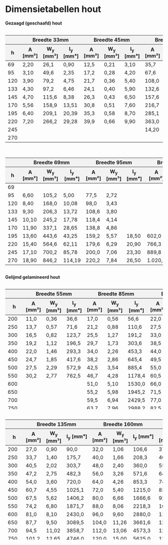 # Dimensietabellen hout

**Gezaagd (geschaafd) hout**


<div style="max-height: 400px; overflow-y: auto;">
    <table style="width: 100%; border-collapse: collapse;">
        <thead style="position: sticky; top: 0; background-color: #f2f2f2;">
            <tr>
                <th></th>
                <th colspan="3">Breedte 33mm</th>
                <th colspan="3">Breedte 45mm</th>
                <th colspan="3">Breedte 58mm</th>
            </tr>
            <tr>
                <th style="width: 50px;">h</th>
                <th>A [mm²]</th>
                <th>W<sub>y</sub> [mm³]</th>
                <th style="width: 100px;">I<sub>y</sub> [mm⁴]</th>
                <th>A [mm²]</th>
                <th>W<sub>y</sub> [mm³]</th>
                <th style="width: 100px;">I<sub>y</sub> [mm⁴]</th>
                <th>A [mm²]</th>
                <th>W<sub>y</sub> [mm³]</th>
                <th>I<sub>y</sub> [mm⁴]</th>
            </tr>
        </thead>
        <tbody>
            <tr><td>69</td><td>2,20</td><td>26,1</td><td>0,90</td><td>12,5</td><td>0,21</td><td>3,10</td><td>35,7</td><td>1,23</td><td>23,2</td></tr>
            <tr><td>95</td><td>3,10</td><td>49,6</td><td>2,35</td><td>17,2</td><td>0,28</td><td>4,20</td><td>67,6</td><td>3,21</td><td>32,0</td></tr>
            <tr><td>120</td><td>3,90</td><td>79,2</td><td>4,75</td><td>21,7</td><td>0,36</td><td>5,40</td><td>108,0</td><td>6,48</td><td>40,5</td></tr>
            <tr><td>133</td><td>4,30</td><td>97,2</td><td>6,46</td><td>24,1</td><td>0,40</td><td>5,90</td><td>132,6</td><td>8,82</td><td>44,8</td></tr>
            <tr><td>145</td><td>4,70</td><td>115,6</td><td>8,38</td><td>26,3</td><td>0,43</td><td>6,50</td><td>157,6</td><td>11,43</td><td>48,9</td></tr>
            <tr><td>170</td><td>5,56</td><td>158,9</td><td>13,51</td><td>30,8</td><td>0,51</td><td>7,60</td><td>216,7</td><td>18,42</td><td>57,3</td></tr>
            <tr><td>195</td><td>6,40</td><td>209,1</td><td>20,39</td><td>35,3</td><td>0,58</td><td>8,70</td><td>285,1</td><td>27,80</td><td>65,8</td></tr>
            <tr><td>220</td><td>7,20</td><td>266,2</td><td>29,28</td><td>39,9</td><td>0,66</td><td>9,90</td><td>363,0</td><td>39,93</td><td>74,2</td></tr>
            <tr><td>245</td><td></td><td></td><td></td><td></td><td></td><td></td><td>14,20</td><td>580,2</td><td>71,07</td></tr>
            <tr><td>270</td><td></td><td></td><td></td><td></td><td></td><td></td><td></td><td></td><td></td></tr>
        </tbody>
    </table>
</div>

<br>

<div style="max-height: 400px; overflow-y: auto;">
    <table style="width: 100%; border-collapse: collapse;">
        <thead style="position: sticky; top: 0; background-color: #f2f2f2;">
            <tr>
                <th></th>
                <th colspan="3">Breedte 69mm</th>
                <th colspan="3">Breedte 95mm</th>
                <th colspan="3">Breedte 120mm</th>
            </tr>
            <tr>
                <th style="width: 50px;">h</th>
                <th>A [mm²]</th>
                <th>W<sub>y</sub> [mm³]</th>
                <th style="width: 100px;">I<sub>y</sub> [mm⁴]</th>
                <th>A [mm²]</th>
                <th>W<sub>y</sub> [mm³]</th>
                <th style="width: 100px;">I<sub>y</sub> [mm⁴]</th>
                <th>A [mm²]</th>
                <th>W<sub>y</sub> [mm³]</th>
                <th>I<sub>y</sub> [mm⁴]</th>
            </tr>
        </thead>
        <tbody>
            <tr><td>69</td><td></td><td></td><td></td><td></td><td></td><td></td><td></td><td></td></tr>
            <tr><td>95</td><td>6,60</td><td>105,2</td><td>5,00</td><td>77,5</td><td>2,72</td><td></td><td></td><td></td></tr>
            <tr><td>120</td><td>8,40</td><td>168,0</td><td>10,08</td><td>98,0</td><td>3,43</td><td></td><td></td><td></td></tr>
            <tr><td>133</td><td>9,30</td><td>206,3</td><td>13,72</td><td>108,6</td><td>3,80</td><td></td><td></td><td></td></tr>
            <tr><td>145</td><td>10,10</td><td>245,2</td><td>17,78</td><td>118,4</td><td>4,14</td><td></td><td></td><td></td></tr>
            <tr><td>170</td><td>11,90</td><td>337,1</td><td>28,65</td><td>138,8</td><td>4,86</td><td></td><td></td><td></td></tr>
            <tr><td>195</td><td>13,60</td><td>443,6</td><td>43,25</td><td>159,2</td><td>5,57</td><td>18,50</td><td>602,0</td><td>58,70</td></tr>
            <tr><td>220</td><td>15,40</td><td>564,6</td><td>62,11</td><td>179,6</td><td>6,29</td><td>20,90</td><td>766,3</td><td>84,29</td></tr>
            <tr><td>245</td><td>17,10</td><td>700,2</td><td>85,78</td><td>200,0</td><td>7,06</td><td>23,30</td><td>889,8</td><td>106,0</td></tr>
            <tr><td>270</td><td>18,90</td><td>846,2</td><td>114,19</td><td>220,2</td><td>7,84</td><td>26,50</td><td>1.020,0</td><td>130,2</td></tr>
        </tbody>
    </table>
</div>


**Gelijmd gelamineerd hout**

<div style="max-height: 400px; overflow-y: auto;">
    <table style="width: 100%; border-collapse: collapse;">
        <thead style="position: sticky; top: 0; background-color: #f2f2f2;">
            <tr>
                <th></th>
                <th colspan="3">Breedte 55mm</th>
                <th colspan="3">Breedte 85mm</th>
                <th colspan="3">Breedte 110mm</th>
            </tr>
            <tr>
                <th style="width: 50px;">h</th>
                <th>A [mm²]</th>
                <th>W<sub>y</sub> [mm³]</th>
                <th style="width: 100px;">I<sub>y</sub> [mm⁴]</th>
                <th>A [mm²]</th>
                <th>W<sub>y</sub> [mm³]</th>
                <th style="width: 100px;">I<sub>y</sub> [mm⁴]</th>
                <th>A [mm²]</th>
                <th>W<sub>y</sub> [mm³]</th>
                <th>I<sub>y</sub> [mm⁴]</th>
            </tr>
        </thead>
        <tbody>
            <tr><td>200</td><td>11,0</td><td>0,36</td><td>36,6</td><td>17,0</td><td>0,56</td><td>56,6</td><td>22,0</td><td>0,73</td><td>73,3</td></tr>
            <tr><td>250</td><td>13,7</td><td>0,57</td><td>71,6</td><td>21,2</td><td>0,88</td><td>110,6</td><td>27,5</td><td>1,14</td><td>143,2</td></tr>
            <tr><td>300</td><td>16,5</td><td>0,82</td><td>123,7</td><td>25,5</td><td>1,27</td><td>191,2</td><td>33,0</td><td>1,65</td><td>247,5</td></tr>
            <tr><td>350</td><td>19,2</td><td>1,12</td><td>196,5</td><td>29,7</td><td>1,73</td><td>303,6</td><td>38,5</td><td>2,24</td><td>393,0</td></tr>
            <tr><td>400</td><td>22,0</td><td>1,46</td><td>293,3</td><td>34,0</td><td>2,26</td><td>453,3</td><td>44,0</td><td>2,93</td><td>586,6</td></tr>
            <tr><td>450</td><td>24,7</td><td>1,85</td><td>417,6</td><td>38,2</td><td>2,86</td><td>645,4</td><td>49,5</td><td>3,71</td><td>835,3</td></tr>
            <tr><td>500</td><td>27,5</td><td>2,29</td><td>572,9</td><td>42,5</td><td>3,54</td><td>885,4</td><td>55,0</td><td>4,58</td><td>1145,8</td></tr>
            <tr><td>550</td><td>30,2</td><td>2,77</td><td>762,5</td><td>46,7</td><td>4,28</td><td>1178,4</td><td>60,5</td><td>5,54</td><td>1525,1</td></tr>
            <tr><td>600</td><td></td><td></td><td></td><td>51,0</td><td>5,10</td><td>1530,0</td><td>66,0</td><td>6,60</td><td>1980,0</td></tr>
            <tr><td>650</td><td></td><td></td><td></td><td>55,2</td><td>5,98</td><td>1945,2</td><td>71,5</td><td>7,74</td><td>2517,3</td></tr>
            <tr><td>700</td><td></td><td></td><td></td><td>59,5</td><td>6,94</td><td>2429,5</td><td>77,0</td><td>8,98</td><td>3144,1</td></tr>
            <tr><td>750</td><td></td><td></td><td></td><td>63,7</td><td>7,96</td><td>2988,2</td><td>82,5</td><td>10,31</td><td>3867,1</td></tr>
            <tr><td>800</td><td></td><td></td><td></td><td>68,0</td><td>9,06</td><td>3626,6</td><td>88,0</td><td>11,73</td><td>4693,3</td></tr>
            <tr><td>850</td><td></td><td></td><td></td><td>72,2</td><td>10,23</td><td>4350,0</td><td>93,5</td><td>13,24</td><td>5629,4</td></tr>
            <tr><td>900</td><td></td><td></td><td></td><td></td><td></td><td></td><td>99,0</td><td>14,85</td><td>6682,5</td></tr>
            <tr><td>950</td><td></td><td></td><td></td><td></td><td></td><td></td><td>104,5</td><td>16,54</td><td>7859,2</td></tr>
            <tr><td>1000</td><td></td><td></td><td></td><td></td><td></td><td></td><td>110,0</td><td>18,33</td><td>9166,6</td></tr>
            <tr><td>1050</td><td></td><td></td><td></td><td></td><td></td><td></td><td>115,5</td><td>20,21</td><td>10611,5</td></tr>
            <tr><td>1100</td><td></td><td></td><td></td><td></td><td></td><td></td><td>121,0</td><td>22,18</td><td>12200,8</td></tr>
            <tr><td>1150</td><td></td><td></td><td></td><td></td><td></td><td></td><td></td><td></td><td></td></tr>
            <tr><td>1200</td><td></td><td></td><td></td><td></td><td></td><td></td><td></td><td></td><td></td></tr>
            <tr><td>1250</td><td></td><td></td><td></td><td></td><td></td><td></td><td></td><td></td><td></td></tr>
            <tr><td>1300</td><td></td><td></td><td></td><td></td><td></td><td></td><td></td><td></td><td></td></tr>
            <tr><td>1350</td><td></td><td></td><td></td><td></td><td></td><td></td><td></td><td></td><td></td></tr>
            <tr><td>1400</td><td></td><td></td><td></td><td></td><td></td><td></td><td></td><td></td><td></td></tr>
            <tr><td>1450</td><td></td><td></td><td></td><td></td><td></td><td></td><td></td><td></td><td></td></tr>
            <tr><td>1500</td><td></td><td></td><td></td><td></td><td></td><td></td><td></td><td></td><td></td></tr>
            <tr><td>1550</td><td></td><td></td><td></td><td></td><td></td><td></td><td></td><td></td><td></td></tr>
            <tr><td>1600</td><td></td><td></td><td></td><td></td><td></td><td></td><td></td><td></td><td></td></tr>
            <tr><td>1650</td><td></td><td></td><td></td><td></td><td></td><td></td><td></td><td></td><td></td></tr>
            <tr><td>1700</td><td></td><td></td><td></td><td></td><td></td><td></td><td></td><td></td><td></td></tr>
            <tr><td>1750</td><td></td><td></td><td></td><td></td><td></td><td></td><td></td><td></td><td></td></tr>
            <tr><td>1800</td><td></td><td></td><td></td><td></td><td></td><td></td><td></td><td></td><td></td></tr>
        </tbody>
    </table>
</div>

<br>

<div style="max-height: 400px; overflow-y: auto;">
    <table style="width: 100%; border-collapse: collapse;">
        <thead style="position: sticky; top: 0; background-color: #f2f2f2;">
            <tr>
                <th></th>
                <th colspan="3">Breedte 135mm</th>
                <th colspan="3">Breedte 160mm</th>
                <th colspan="3">Breedte 185mm</th>
                <th colspan="3">Breedte 205mm</th>
            </tr>
            <tr>
                <th style="width: 50px;">h</th>
                <th>A [mm²]</th>
                <th>W<sub>y</sub> [mm³]</th>
                <th>I<sub>y</sub> [mm⁴]</th>
                <th>A [mm²]</th>
                <th>W<sub>y</sub> [mm³]</th>
                <th>I<sub>y</sub> [mm⁴]</th>
                <th>A [mm²]</th>
                <th>W<sub>y</sub> [mm³]</th>
                <th>I<sub>y</sub> [mm⁴]</th>
                <th>A [mm²]</th>
                <th>W<sub>y</sub> [mm³]</th>
                <th>I<sub>y</sub> [mm⁴]</th>
            </tr>
        </thead>
        <tbody>
            <tr><td>200</td><td>27,0</td><td>0,90</td><td>90,0</td><td>32,0</td><td>1,06</td><td>106,6</td><td>37,0</td><td>1,23</td><td>123,3</td><td>41,0</td><td>1,36</td><td>136,6</td></tr>
            <tr><td>250</td><td>33,7</td><td>1,40</td><td>175,7</td><td>40,0</td><td>1,66</td><td>208,3</td><td>46,2</td><td>1,92</td><td>240,8</td><td>51,2</td><td>2,13</td><td>266,9</td></tr>
            <tr><td>300</td><td>40,5</td><td>2,02</td><td>303,7</td><td>48,0</td><td>2,40</td><td>360,0</td><td>55,5</td><td>2,77</td><td>416,2</td><td>61,5</td><td>3,07</td><td>461,2</td></tr>
            <tr><td>350</td><td>47,2</td><td>2,75</td><td>482,3</td><td>56,0</td><td>3,26</td><td>571,6</td><td>64,7</td><td>3,77</td><td>660,9</td><td>71,7</td><td>4,18</td><td>732,4</td></tr>
            <tr><td>400</td><td>54,0</td><td>3,60</td><td>720,0</td><td>64,0</td><td>4,26</td><td>853,3</td><td>74,0</td><td>4,93</td><td>986,6</td><td>82,0</td><td>5,46</td><td>1093,3</td></tr>
            <tr><td>450</td><td>60,7</td><td>4,55</td><td>1025,1</td><td>72,0</td><td>5,40</td><td>1215,0</td><td>83,2</td><td>6,24</td><td>1404,8</td><td>92,2</td><td>6,91</td><td>1556,7</td></tr>
            <tr><td>500</td><td>67,5</td><td>5,62</td><td>1406,2</td><td>80,0</td><td>6,66</td><td>1666,6</td><td>92,5</td><td>7,70</td><td>1927,0</td><td>102,5</td><td>8,54</td><td>2135,4</td></tr>
            <tr><td>550</td><td>74,2</td><td>6,80</td><td>1871,7</td><td>88,0</td><td>8,06</td><td>2218,3</td><td>101,7</td><td>9,32</td><td>2564,9</td><td>112,7</td><td>10,33</td><td>2842,2</td></tr>
            <tr><td>600</td><td>81,0</td><td>8,10</td><td>2430,0</td><td>96,0</td><td>9,60</td><td>2880,0</td><td>111,0</td><td>11,10</td><td>3330,0</td><td>123,0</td><td>12,30</td><td>3690,0</td></tr>
            <tr><td>650</td><td>87,7</td><td>9,50</td><td>3089,5</td><td>104,0</td><td>11,26</td><td>3661,6</td><td>120,2</td><td>13,02</td><td>4233,8</td><td>133,2</td><td>14,43</td><td>4691,5</td></tr>
            <tr><td>700</td><td>94,5</td><td>11,02</td><td>3858,7</td><td>112,0</td><td>13,06</td><td>4573,3</td><td>129,5</td><td>15,10</td><td>5287,9</td><td>143,5</td><td>16,74</td><td>5859,5</td></tr>
            <tr><td>750</td><td>101,2</td><td>12,65</td><td>4746,0</td><td>120,0</td><td>15,00</td><td>5625,0</td><td>138,7</td><td>17,34</td><td>6503,9</td><td>153,7</td><td>19,21</td><td>7202,0</td></tr>
            <tr><td>800</td><td>108,0</td><td>14,40</td><td>5760,0</td><td>128,0</td><td>17,06</td><td>6826,6</td><td>148,0</td><td>19,73</td><td>7893,3</td><td>164,0</td><td>21,86</td><td>8746,6</td></tr>
            <tr><td>850</td><td>114,7</td><td>16,25</td><td>6908,9</td><td>136,0</td><td>19,26</td><td>8188,3</td><td>157,2</td><td>22,27</td><td>9467,7</td><td>174,2</td><td>24,68</td><td>10491,3</td></tr>
            <tr><td>900</td><td>121,5</td><td>18,22</td><td>8201,2</td><td>144,0</td><td>21,60</td><td>9720,0</td><td>166,5</td><td>24,97</td><td>11238,7</td><td>184,5</td><td>27,67</td><td>12453,7</td></tr>
            <tr><td>950</td><td>128,2</td><td>20,30</td><td>9645,4</td><td>152,0</td><td>24,06</td><td>11431,6</td><td>175,7</td><td>27,82</td><td>13217,8</td><td>194,7</td><td>30,83</td><td>14646,8</td></tr>
            <tr><td>1000</td><td>135,0</td><td>22,50</td><td>11250,0</td><td>160,0</td><td>26,66</td><td>13333,3</td><td>185,0</td><td>30,83</td><td>15416,6</td><td>205,0</td><td>34,16</td><td>17083,3</td></tr>
            <tr><td>1050</td><td>141,7</td><td>24,80</td><td>13023,2</td><td>168,0</td><td>29,40</td><td>15435,0</td><td>194,2</td><td>33,99</td><td>17846,7</td><td>215,2</td><td>37,66</td><td>19776,0</td></tr>
            <tr><td>1100</td><td>148,5</td><td>27,22</td><td>14973,7</td><td>176,0</td><td>32,26</td><td>17746,6</td><td>203,5</td><td>37,30</td><td>20519,5</td><td>225,5</td><td>41,34</td><td>22737,9</td></tr>
            <tr><td>1150</td><td>155,2</td><td>29,75</td><td>17109,8</td><td>184,0</td><td>35,26</td><td>20278,3</td><td>212,7</td><td>40,77</td><td>23446,8</td><td>235,7</td><td>45,18</td><td>25981,6</td></tr>
            <tr><td>1200</td><td>162,0</td><td>32,40</td><td>19440,0</td><td>192,0</td><td>38,40</td><td>23040,0</td><td>222,0</td><td>44,40</td><td>26640,0</td><td>246,0</td><td>49,20</td><td>29520,0</td></tr>
            <tr><td>1250</td><td>168,7</td><td>35,15</td><td>21972,6</td><td>200,0</td><td>41,66</td><td>26041,6</td><td>231,2</td><td>48,17</td><td>30110,6</td><td>256,2</td><td>53,38</td><td>33365,8</td></tr>
            <tr><td>1300</td><td>175,5</td><td>38,02</td><td>24716,2</td><td>208,0</td><td>45,06</td><td>29293,3</td><td>240,5</td><td>52,10</td><td>33870,4</td><td>266,5</td><td>57,74</td><td>37532,0</td></tr>
            <tr><td>1350</td><td>182,2</td><td>41,00</td><td>27679,2</td><td>216,0</td><td>48,60</td><td>32805,0</td><td>249,7</td><td>56,19</td><td>37930,7</td><td>276,7</td><td>62,26</td><td>42031,4</td></tr>
            <tr><td>1400</td><td></td><td></td><td></td><td>224,0</td><td>52,26</td><td>36586,6</td><td>259,0</td><td>60,43</td><td>42303,3</td><td>287,0</td><td>66,96</td><td>46876,6</td></tr>
            <tr><td>1450</td><td></td><td></td><td></td><td>232,0</td><td>56,06</td><td>40648,3</td><td>268,2</td><td>64,82</td><td>46999,6</td><td>297,2</td><td>71,83</td><td>52080,6</td></tr>
            <tr><td>1500</td><td></td><td></td><td></td><td>240,0</td><td>60,00</td><td>45000,0</td><td>277,5</td><td>69,37</td><td>52031,2</td><td>307,5</td><td>76,87</td><td>57656,2</td></tr>
            <tr><td>1550</td><td></td><td></td><td></td><td>248,0</td><td>64,06</td><td>49651,6</td><td>286,7</td><td>74,07</td><td>57409,7</td><td>317,7</td><td>82,08</td><td>63616,1</td></tr>
            <tr><td>1600</td><td></td><td></td><td></td><td>256,0</td><td>68,26</td><td>54613,3</td><td>296,0</td><td>78,93</td><td>63146,6</td><td>328,0</td><td>87,46</td><td>69973,3</td></tr>
            <tr><td>1650</td><td></td><td></td><td></td><td></td><td></td><td></td><td>305,2</td><td>83,94</td><td>69253,5</td><td>338,2</td><td>93,01</td><td>76740,4</td></tr>
            <tr><td>1700</td><td></td><td></td><td></td><td></td><td></td><td></td><td>314,5</td><td>89,10</td><td>75742,0</td><td>348,5</td><td>98,74</td><td>83930,4</td></tr>
            <tr><td>1750</td><td></td><td></td><td></td><td></td><td></td><td></td><td>323,7</td><td>94,42</td><td>82623,6</td><td>358,7</td><td>104,63</td><td>91555,9</td></tr>
            <tr><td>1800</td><td></td><td></td><td></td><td></td><td></td><td></td><td>333,0</td><td>99,90</td><td>89910,0</td><td>369,0</td><td>110,70</td><td>99630,0</td></tr>
        </tbody>
    </table>
</div>
